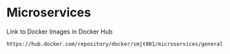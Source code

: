 # Microservices
Link to Docker Images in Docker Hub
```
https://hub.docker.com/repository/docker/smjt001/microservices/general
```
